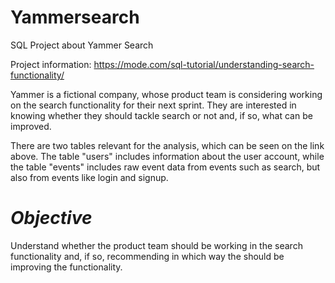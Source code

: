 # Yammersearch

SQL Project about Yammer Search

Project information: https://mode.com/sql-tutorial/understanding-search-functionality/

Yammer is a fictional company, whose product team is considering working on the search functionality for their next sprint. They are interested in knowing whether they should tackle search or not and, if so, what can be improved.

There are two tables relevant for the analysis, which can be seen on the link above. The table "users" includes information about the user account, while the table "events" includes raw event data from events such as search, but also from events like login and signup.

# *Objective* 

Understand whether the product team should be working in the search functionality and, if so, recommending in which way the should be improving the functionality.





